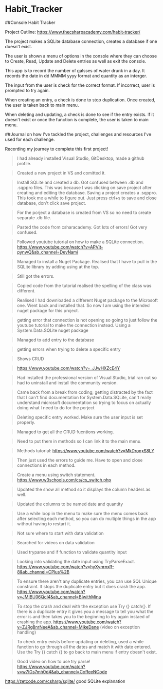 # Habit_Tracker
 ##Console Habit Tracker
 
 Project Outline: https://www.thecsharpacademy.com/habit-tracker/

 The project makes a SQLite database connection, creates a database if one doesn't exist. 

 The user is shown a menu of options in the console where they can choose to Create, Read, Update and Delete entries as well as exit the console. 
 
 This app is to record the number of galsses of water drunk in a day. It records the date in dd MMMM yyyy format and quantity as an interger. 
 
 The input from the user is check for the correct format. If incorrect, user is prompted to try again.
 
 When creating an entry, a check is done to stop duplication. Once created, the user is taken back to main menu.
 
 When deleting and updating, a check is done to see if the entry exists. If it doesn't exist or once the function is complete, the user is taken to main menu.
 




##Journal on how I've tackled the project, challenges and resources I've used for each challenge. 

Recording my journey to complete this first project! 

 > I had already installed Visual Studio, GitDesktop, made a github profile. 

 > Created a new project in VS and comitted it. 

  > Install SQLite and created a db. Got confused between .db and .sqppro files. This was because I was clicking on save project after creating and editing the database. Saving a project creates a .sqppro. This took me a while to figure out. Just press ctrl+s to save and close database, don't click save project.
 
  >For the porject a database is created from VS so no need to create separate .db file. 


 > Pasted the code from csharacademy. Got lots of errors! Got very confused. 
 
 > Followed youtube tutorial on how to make a SQLite connection. https://www.youtube.com/watch?v=APVit-pynwQ&ab_channel=DevNami
 
 > Managed to install a Nuget Package. Realised that I have to pull in the SQLite library by adding using at the top. 
 
 > Still got the errors. 

 > Copied code from the tutorial realised the spelling of the class was different. 

 > Realised I had downloaded a different Nuget package to the Microsoft one. Went back and installed that. So now I am using the intended nuget package for this project. 

 
 >getting error that connection is not opening so going to just follow the youtube tutorial to make the connection instead. Using a System.Data.SQLite nuget package
 
 >Managed to add entry to  the database
 
 >getting errors when trying to delete a specific entry

 
 >Shows CRUD 
 
 >https://www.youtube.com/watch?v=_JJwHXZcE4Y

 > Had installed the professional version of Visual Studio, trial ran out so had to uninstall and install the community version. 
 
 >Came back from a break from coding; getting distracted by the fact that I can't find documentation for System.Data.SQLite, can't really understand microsoft documentation so trying to focus on actually doing what I need to do for the porject

 
 >Deleting specific entry worked. Make sure the user input is set properly. 
 
 >Managed to get all the CRUD fucntions working. 
 
 > Need to put them in methods so I can link it to the main menu.
 
 >Methods tutorial: https://www.youtube.com/watch?v=MkDroqxS8LY
 
 >Then just used the errors to guide me. Have to open and close connections in each method.

>Create a menu using switch statement. https://www.w3schools.com/cs/cs_switch.php 

>Updated the show all method so it displays the column headers as well.

>Updated the columns to be named date and quantity

>Use a while loop in the menu to make sure the menu comes back after selecting each method, so you can do multiple things in the app without having to restart it. 

>Not sure where to start with data validation

>Searched for videos on data validation

> Used tryparse and if function to validate quantity input

>Looking into validating the date input using TryParseExact. 
https://www.youtube.com/watch?v=hyXynrnxR-8&ab_channel=CPlus%2B

> To ensure there aren't any duplicate entries, you can use SQL Unique constraint. It stops the duplicate entry but it does crash the app. 
https://www.youtube.com/watch?v=JMlBU06QcI4&ab_channel=BIwithMina

> To stop the crash and deal with the exception use Try {} catch{}. If there is a duplicate entry it gives you a message to tell you what the error is and then takes you to the beginning to try again instaed of crashing the app.
https://www.youtube.com/watch?v=ZJRg8nrNeeA&ab_channel=MikeDane (video on exception handling)

> To check entry exists before updating or deleting, used a while function to go through all the dates and match it with date entered. Use the Try {} catch {} to go back to main menu if entry doesn't exist.

>Good video on how to use try parse! https://www.youtube.com/watch?v=w7IGs7mh0d4&ab_channel=CoffeeNCode

https://zetcode.com/csharp/sqlite/ good SQLite explanation